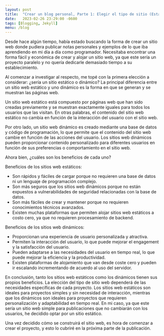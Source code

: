 ```yaml
---
layout: post
title:  "Crear un blog personal, Parte 1: Elegir el tipo de sitio (Estatico vs Dinamico)"
date:   2023-02-26 23:29:00 -0600
tags: [Blogging, Jekyll]
menu: /blog
---
```

Desde hace algún tiempo, había estado buscando la forma de crear un sitio web donde pudiera publicar notas personales y ejemplos de lo que iba aprendiendo en mi día a día como programador. Necesitaba encontrar una forma fácil y económica de crear y alojar un sitio web, ya que este sería un proyecto paralelo y no quería dedicarle demasiado tiempo a su establecimiento.
<!--more-->

Al comenzar a investigar al respecto, me topé con la primera elección a considerar: ¿sería un sitio estático o dinámico? La principal diferencia entre un sitio web estático y uno dinámico es la forma en que se generan y se muestran las páginas web.

Un sitio web estático está compuesto por páginas web que han sido creadas previamente y se muestran exactamente iguales para todos los usuarios que las visitan. En otras palabras, el contenido del sitio web estático no cambia en función de la interacción del usuario con el sitio web.

Por otro lado, un sitio web dinámico es creado mediante una base de datos y código de programación, lo que permite que el contenido del sitio web cambie en función de las acciones del usuario. Los sitios web dinámicos pueden proporcionar contenido personalizado para diferentes usuarios en función de sus preferencias o comportamiento en el sitio web.

Ahora bien, ¿cuáles son los beneficios de cada uno?

Beneficios de los sitios web estáticos:

 - Son rápidos y fáciles de cargar porque no requieren una base de datos ni un lenguaje de programación complejo.
 - Son más seguros que los sitios web dinámicos porque no están expuestos a vulnerabilidades de seguridad relacionadas con la base de datos.
 - Son más fáciles de crear y mantener porque no requieren conocimientos técnicos avanzados.
 - Existen muchas plataformas que permiten alojar sitios web estáticos a costo cero, ya que no requieren procesamiento de backend.

Beneficios de los sitios web dinámicos:

 - Proporcionan una experiencia de usuario personalizada y atractiva.
 - Permiten la interacción del usuario, lo que puede mejorar el engagement y la satisfacción del usuario.
 - Pueden adaptarse a las necesidades del usuario en tiempo real, lo que puede mejorar la eficiencia y la productividad.
 - Existen plataformas de alojamiento que van desde coste cero y pueden ir escalando incrementando de acuerdo al uso del servidor.

En conclusión, tanto los sitios web estáticos como los dinámicos tienen sus propios beneficios. La elección del tipo de sitio web dependerá de las necesidades específicas de cada proyecto. Los sitios web estáticos son ideales para proyectos simples y sin necesidad de interacción, mientras que los dinámicos son ideales para proyectos que requieren personalización y adaptabilidad en tiempo real. En mi caso, ya que este sería un sitio web simple para publicaciones que no cambiarán con los usuarios, he decidido optar por un sitio estático.

Una vez decidido cómo se construirá el sitio web, es hora de comenzar a crear el proyecto, y esto lo cubriré en la próxima parte de la publicación.